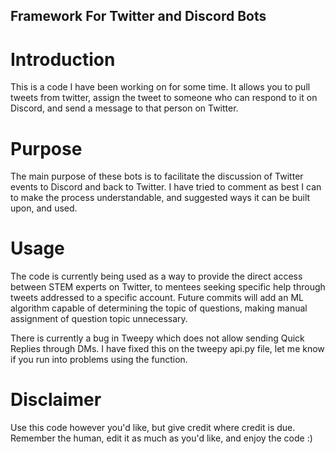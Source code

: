 ## Framework For Twitter and Discord Bots

# Introduction

This is a code I have been working on for some time. It allows you to pull tweets from twitter, assign the tweet to someone who can respond to it on Discord,
and send a message to that person on Twitter.

# Purpose

The main purpose of these bots is to facilitate the discussion of Twitter events to Discord and back to Twitter. I have tried to comment as best I can to make the process understandable, and suggested ways it can be built upon, and used.

# Usage

The code is currently being used as a way to provide the direct access between STEM experts on Twitter, to mentees seeking specific help through tweets addressed to a specific account. Future commits will add an ML algorithm capable of determining the topic of questions, making manual assignment of question topic unnecessary.

There is currently a bug in Tweepy which does not allow sending Quick Replies through DMs. I have fixed this on the tweepy api.py file, let me know if you run into problems using the function.

# Disclaimer

Use this code however you'd like, but give credit where credit is due. Remember the human, edit it as much as you'd like, and enjoy the code :)
